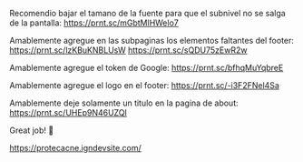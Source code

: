 Recomendio bajar el tamano de la fuente para que el subnivel no se salga de la pantalla: 
https://prnt.sc/mGbtMlHWelo7

Amablemente agregue en las subpaginas los elementos faltantes del footer:
https://prnt.sc/lzKBuKNBLUsW https://prnt.sc/sQDU75zEwR2w

Amablemente agregue el token de Google:
https://prnt.sc/bfhqMuYqbreE

Amablemente agregue el logo en el footer:
https://prnt.sc/-i3F2FNel4Sa

Amablemente deje solamente un titulo en la pagina de about:
https://prnt.sc/UHEp9N46UZQI

Great job! 🎉

https://protecacne.igndevsite.com/